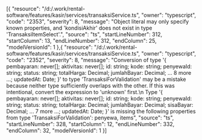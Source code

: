 [{
"resource": "/d:/.work/rental-software/features/kasir/services/transaksiService.ts",
"owner": "typescript",
"code": "2353",
"severity": 8,
"message": "Object literal may only specify known properties, and 'kondisiAkhir' does not exist in type 'TransaksiItemSelect<DefaultArgs>'.",
"source": "ts",
"startLineNumber": 312,
"startColumn": 13,
"endLineNumber": 312,
"endColumn": 25,
"modelVersionId": 1
},{
"resource": "/d:/.work/rental-software/features/kasir/services/transaksiService.ts",
"owner": "typescript",
"code": "2352",
"severity": 8,
"message": "Conversion of type '{ pembayaran: never[]; aktivitas: never[]; id: string; kode: string; penyewaId: string; status: string; totalHarga: Decimal; jumlahBayar: Decimal; ... 8 more ...; updatedAt: Date; }' to type 'TransaksiForValidation' may be a mistake because neither type sufficiently overlaps with the other. If this was intentional, convert the expression to 'unknown' first.\n Type '{ pembayaran: never[]; aktivitas: never[]; id: string; kode: string; penyewaId: string; status: string; totalHarga: Decimal; jumlahBayar: Decimal; sisaBayar: Decimal; ... 7 more ...; updatedAt: Date; }' is missing the following properties from type 'TransaksiForValidation': penyewa, items",
"source": "ts",
"startLineNumber": 328,
"startColumn": 12,
"endLineNumber": 332,
"endColumn": 32,
"modelVersionId": 1
}]
